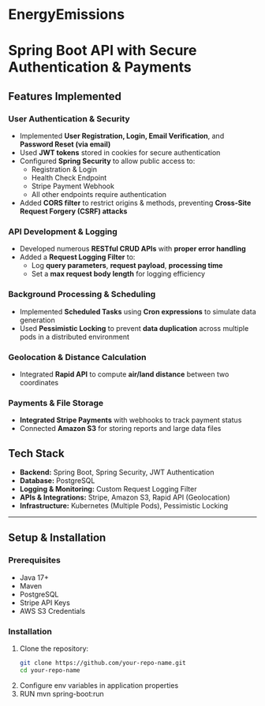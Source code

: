 # EnergyEmissions

# Spring Boot API with Secure Authentication & Payments

## Features Implemented  

### **User Authentication & Security**  
- Implemented **User Registration, Login, Email Verification**, and **Password Reset (via email)**  
- Used **JWT tokens** stored in cookies for secure authentication  
- Configured **Spring Security** to allow public access to:  
  - Registration & Login  
  - Health Check Endpoint  
  - Stripe Payment Webhook  
  - All other endpoints require authentication  
- Added **CORS filter** to restrict origins & methods, preventing **Cross-Site Request Forgery (CSRF) attacks**  

### **API Development & Logging**  
- Developed numerous **RESTful CRUD APIs** with **proper error handling**  
- Added a **Request Logging Filter** to:  
  - Log **query parameters**, **request payload**, **processing time**  
  - Set a **max request body length** for logging efficiency  

### **Background Processing & Scheduling**  
- Implemented **Scheduled Tasks** using **Cron expressions** to simulate data generation  
- Used **Pessimistic Locking** to prevent **data duplication** across multiple pods in a distributed environment  

### **Geolocation & Distance Calculation**  
- Integrated **Rapid API** to compute **air/land distance** between two coordinates  

### **Payments & File Storage**  
- **Integrated Stripe Payments** with webhooks to track payment status  
- Connected **Amazon S3** for storing reports and large data files  

## **Tech Stack**
- **Backend:** Spring Boot, Spring Security, JWT Authentication  
- **Database:** PostgreSQL  
- **Logging & Monitoring:** Custom Request Logging Filter  
- **APIs & Integrations:** Stripe, Amazon S3, Rapid API (Geolocation)  
- **Infrastructure:** Kubernetes (Multiple Pods), Pessimistic Locking  

---

## **Setup & Installation**
### **Prerequisites**
- Java 17+  
- Maven  
- PostgreSQL  
- Stripe API Keys  
- AWS S3 Credentials  

### **Installation**
1. Clone the repository:  
   ```sh
   git clone https://github.com/your-repo-name.git
   cd your-repo-name
2. Configure env variables in application properties
3. RUN mvn spring-boot:run
